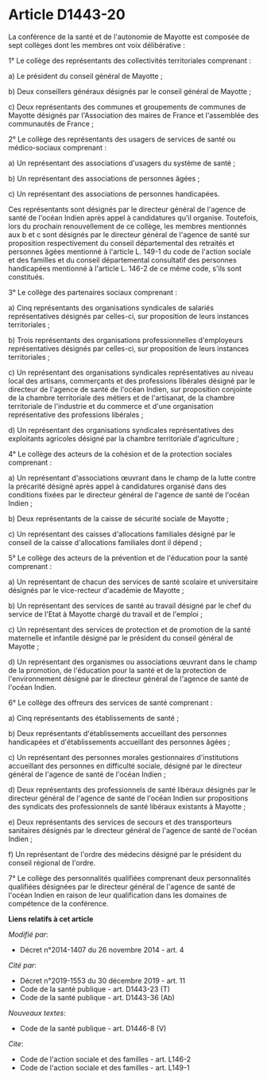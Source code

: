 # Article D1443-20

La conférence de la santé et de l'autonomie de Mayotte est composée de sept collèges dont les membres ont voix
délibérative : 

1° Le collège des représentants des collectivités territoriales comprenant : 

a) Le président du conseil général de Mayotte ; 

b) Deux conseillers généraux désignés par le conseil général de Mayotte ; 

c) Deux représentants des communes et groupements de communes de Mayotte désignés par l'Association des maires de France et
l'assemblée des communautés de France ; 

2° Le collège des représentants des usagers de services de santé ou médico-sociaux comprenant : 

a) Un représentant des associations d'usagers du système de santé ; 

b) Un représentant des associations de personnes âgées ; 

c) Un représentant des associations de personnes handicapées. 

Ces représentants sont désignés par le directeur général de l'agence de santé de l'océan Indien après appel à candidatures
qu'il organise. Toutefois, lors du prochain renouvellement de ce collège, les membres mentionnés aux b et c sont désignés par
le directeur général de l'agence de santé sur proposition respectivement du conseil départemental des retraités et personnes
âgées mentionné à l'article L. 149-1 du code de l'action sociale et des familles et du conseil départemental consultatif des
personnes handicapées mentionné à l'article L. 146-2 de ce même code, s'ils sont constitués. 

3° Le collège des partenaires sociaux comprenant : 

a) Cinq représentants des organisations syndicales de salariés représentatives désignés par celles-ci, sur proposition de
leurs instances territoriales ; 

b) Trois représentants des organisations professionnelles d'employeurs représentatives désignés par celles-ci, sur
proposition de leurs instances territoriales ; 

c) Un représentant des organisations syndicales représentatives au niveau local des artisans, commerçants et des professions
libérales désigné par le directeur de l'agence de santé de l'océan Indien, sur proposition conjointe de la chambre
territoriale des métiers et de l'artisanat, de la chambre territoriale de l'industrie et du commerce et d'une organisation
représentative des professions libérales ; 

d) Un représentant des organisations syndicales représentatives des exploitants agricoles désigné par la chambre territoriale
d'agriculture ; 

4° Le collège des acteurs de la cohésion et de la protection sociales comprenant : 

a) Un représentant d'associations œuvrant dans le champ de la lutte contre la précarité désigné après appel à candidatures
organisé dans des conditions fixées par le directeur général de l'agence de santé de l'océan Indien ; 

b) Deux représentants de la caisse de sécurité sociale de Mayotte ; 

c) Un représentant des caisses d'allocations familiales désigné par le conseil de la caisse d'allocations familiales dont il
dépend ; 

5° Le collège des acteurs de la prévention et de l'éducation pour la santé comprenant : 

a) Un représentant de chacun des services de santé scolaire et universitaire désignés par le vice-recteur d'académie de
Mayotte ; 

b) Un représentant des services de santé au travail désigné par le chef du service de l'Etat à Mayotte chargé du travail et
de l'emploi ; 

c) Un représentant des services de protection et de promotion de la santé maternelle et infantile désigné par le président du
conseil général de Mayotte ; 

d) Un représentant des organismes ou associations œuvrant dans le champ de la promotion, de l'éducation pour la santé et de
la protection de l'environnement désigné par le directeur général de l'agence de santé de l'océan Indien. 

6° Le collège des offreurs des services de santé comprenant : 

a) Cinq représentants des établissements de santé ; 

b) Deux représentants d'établissements accueillant des personnes handicapées et d'établissements accueillant des personnes
âgées ; 

c) Un représentant des personnes morales gestionnaires d'institutions accueillant des personnes en difficulté sociale,
désigné par le directeur général de l'agence de santé de l'océan Indien ; 

d) Deux représentants des professionnels de santé libéraux désignés par le directeur général de l'agence de santé de l'océan
Indien sur propositions des syndicats des professionnels de santé libéraux existants à Mayotte ; 

e) Deux représentants des services de secours et des transporteurs sanitaires désignés par le directeur général de l'agence
de santé de l'océan Indien ; 

f) Un représentant de l'ordre des médecins désigné par le président du conseil régional de l'ordre. 

7° Le collège des personnalités qualifiées comprenant deux personnalités qualifiées désignées par le directeur général de
l'agence de santé de l'océan Indien en raison de leur qualification dans les domaines de compétence de la conférence.

**Liens relatifs à cet article**

_Modifié par_:

  - Décret n°2014-1407 du 26 novembre 2014 - art. 4

_Cité par_:

  - Décret n°2019-1553 du 30 décembre 2019 - art. 11
  - Code de la santé publique - art. D1443-23 (T)
  - Code de la santé publique - art. D1443-36 (Ab)

_Nouveaux textes_:

  - Code de la santé publique - art. D1446-8 (V)

_Cite_:

  - Code de l'action sociale et des familles - art. L146-2
  - Code de l'action sociale et des familles - art. L149-1
